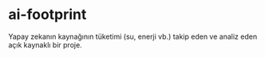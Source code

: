 # ai-footprint
Yapay zekanın kaynağının tüketimi (su, enerji vb.) takip eden ve analiz eden açık kaynaklı bir proje.
